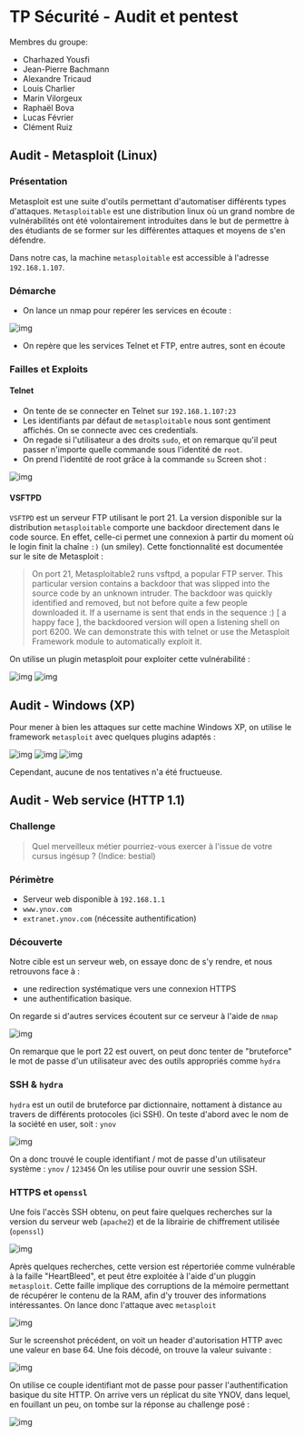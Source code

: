 # TP Sécurité - Audit et pentest
Membres du groupe:
* Charhazed Yousfi
* Jean-Pierre Bachmann
* Alexandre Tricaud
* Louis Charlier
* Marin Vilorgeux
* Raphaël Bova
* Lucas Février
* Clément Ruiz

## Audit - Metasploit (Linux)
### Présentation

Metasploit est une suite d'outils permettant d'automatiser différents types d'attaques. `Metasploitable` est une distribution linux où un grand nombre de vulnérabilités ont été volontairement introduites dans le but de permettre à des étudiants de se former sur les différentes attaques et moyens de s'en défendre.

Dans notre cas, la machine `metasploitable` est accessible à l'adresse `192.168.1.107`.

### Démarche
* On lance un nmap pour repérer les services en écoute :

![img](./metasploitable-nmap.png)

* On repère que les services Telnet et FTP, entre autres, sont en écoute

### Failles et Exploits
#### Telnet
* On tente de se connecter en Telnet sur `192.168.1.107:23`
* Les identifiants par défaut de `metasploitable` nous sont gentiment affichés. On se connecte avec ces credentials.
* On regade si l'utilisateur a des droits `sudo`, et on remarque qu'il peut passer n'importe quelle commande sous l'identité de `root`.
* On prend l'identité de root grâce à la commande `su`
Screen shot :

![img](./metasploit-telnet.png)

#### VSFTPD
`VSFTPD` est un serveur FTP utilisant le port 21. La version disponible sur la distribution `metasploitable` comporte une backdoor directement dans le code source. En effet, celle-ci permet une connexion à partir du moment où le login finit la chaîne `:)` (un smiley).
Cette fonctionnalité est documentée sur le site de Metasploit :


> On port 21, Metasploitable2 runs vsftpd, a popular FTP server. This particular version contains a backdoor that was slipped into the source code by an unknown intruder. The backdoor was quickly identified and removed, but not before quite a few people downloaded it. If a username is sent that ends in the sequence :) [ a happy face ], the backdoored version will open a listening shell on port 6200. We can demonstrate this with telnet or use the Metasploit Framework module to automatically exploit it.

On utilise un plugin metasploit pour exploiter cette vulnérabilité :

![img](./metasploitable_exploit_ftp_1.PNG)
![img](./metasploitable_exploit_ftp_2.PNG)

## Audit - Windows (XP)
Pour mener à bien les attaques sur cette machine Windows XP, on utilise le framework `metasploit` avec quelques plugins adaptés :

![img](./exploit_failed_fck.PNG)
![img](./screen_windaube_exploit_failed.PNG)
![img](./windaube_use_exploit.PNG)

Cependant, aucune de nos tentatives n'a été fructueuse.

## Audit - Web service (HTTP 1.1)
### Challenge
> Quel merveilleux métier pourriez-vous exercer à l'issue de votre cursus ingésup ? (Indice: bestial)

### Périmètre
* Serveur web disponible à `192.168.1.1`
* `www.ynov.com`
* `extranet.ynov.com` (nécessite authentification)

### Découverte
Notre cible est un serveur web, on essaye donc de s'y rendre, et nous retrouvons face à :
* une redirection systématique vers une connexion HTTPS
* une authentification basique.

On regarde si d'autres services écoutent sur ce serveur à l'aide de `nmap`

![img](./http1.1-nmap.png)

On remarque que le port 22 est ouvert, on peut donc tenter de "bruteforce" le mot de passe d'un utilisateur avec des outils appropriés comme `hydra`

### SSH & `hydra`
`hydra` est un outil de bruteforce par dictionnaire, nottament à distance au travers de différents protocoles (ici SSH).
On teste d'abord avec le nom de la société en user, soit : `ynov`

![img](./metasexploit-ssh-hydra.png)

On a donc trouvé le couple identifiant / mot de passe d'un utilisateur système : `ynov` / `123456`
On les utilise pour ouvrir une session SSH.

### HTTPS et `openssl`

Une fois l'accès SSH obtenu, on peut faire quelques recherches sur la version du serveur web (`apache2`) et de la librairie de chiffrement utilisée (`openssl`)

![img](./version_openssl.PNG)

Après quelques recherches, cette version est répertoriée comme vulnérable à la faille "HeartBleed", et peut être exploitée à l'aide d'un pluggin `metasploit`. Cette faille implique des corruptions de la mémoire permettant de récupérer le contenu de la RAM, afin d'y trouver des informations intéressantes.
On lance donc l'attaque avec `metasploit`

![img](./HeartBleed.PNG)

Sur le screenshot précédent, on voit un header d'autorisation HTTP avec une valeur en base 64. Une fois décodé, on trouve la valeur suivante :

![img](./pass.PNG)

On utilise ce couple identifiant mot de passe pour passer l'authentification basique du site HTTP.
On arrive vers un réplicat du site YNOV, dans lequel, en fouillant un peu, on tombe sur la réponse au challenge posé :

![img](./reponse_challenge.PNG)
